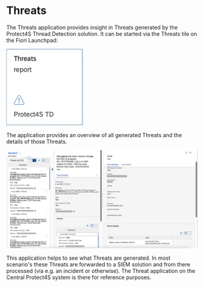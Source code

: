 # Threats

The Threats application provides insight in Threats generated by the Protect4S Thread Detection solution. It can be started via the Threats tile on the Fiori Launchpad:

![](<../.gitbook/assets/image (33).png>)

The application provides an overview of all generated Threats and the details of those Threats.&#x20;

![Threat, related event and event details](<../.gitbook/assets/image (19).png>)

This application helps to see what Threats are generated. In most scenario's these Threats are forwarded to a SIEM solution and from there processed (via e.g. an incident or otherwise). The Threat application on the Central Protect4S system is there for reference purposes.

